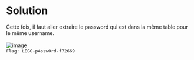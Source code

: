 # Solution    
Cette fois, il faut aller extraire le password qui est dans la même table pour le même username.  <br/>
<br/>
![image](https://github.com/user-attachments/assets/2674f88c-47df-428b-bf97-8b398bcec259)  <br/>
``Flag: LEGO-p4ssw0rd-f72669``
